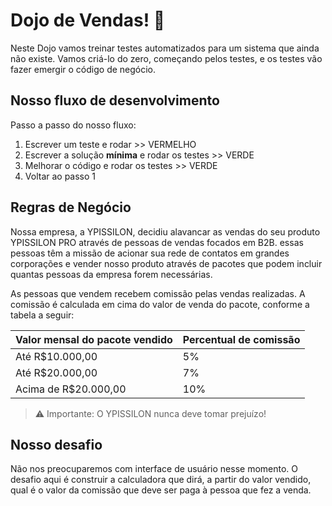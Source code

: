 # Dojo de Vendas! 🤑

Neste Dojo vamos treinar testes automatizados para um sistema que ainda não existe. Vamos criá-lo do zero, começando pelos testes, e os testes vão fazer emergir o código de negócio.

## Nosso fluxo de desenvolvimento

Passo a passo do nosso fluxo:

1. Escrever um teste e rodar >> VERMELHO
2. Escrever a solução **mínima** e rodar os testes >> VERDE
3. Melhorar o código e rodar os testes >> VERDE
4. Voltar ao passo 1

## Regras de Negócio

Nossa empresa, a YPISSILON, decidiu alavancar as vendas do seu produto YPISSILON PRO através de pessoas de vendas focados em B2B. essas pessoas têm a missão de acionar sua rede de contatos em grandes corporações e vender nosso produto através de pacotes que podem incluir quantas pessoas da empresa forem necessárias.

As pessoas que vendem recebem comissão pelas vendas realizadas. A comissão é calculada em cima do valor de venda do pacote, conforme a tabela a seguir:

| Valor mensal do pacote vendido | Percentual de comissão |
|--------------------------------|------------------------|
| Até R$10.000,00                | 5%                     |
| Até R$20.000,00                | 7%                     |
| Acima de R$20.000,00           | 10%                    |

> ⚠️ Importante: O YPISSILON nunca deve tomar prejuízo!


## Nosso desafio

Não nos preocuparemos com interface de usuário nesse momento. O desafio aqui é construir a calculadora que dirá, a partir do valor vendido, qual é o valor da comissão que deve ser paga à pessoa que fez a venda.